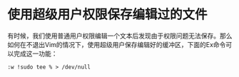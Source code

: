 使用超级用户权限保存编辑过的文件
=====

有时候，我们使用普通用户权限编辑一个文本后发现由于权限问题无法保存。那么如何在不退出Vim的情况下，使用超级用户保存编辑好的缓冲区，下面的Ex命令可以完成这一功能：

```viml
:w !sudo tee % > /dev/null
```
